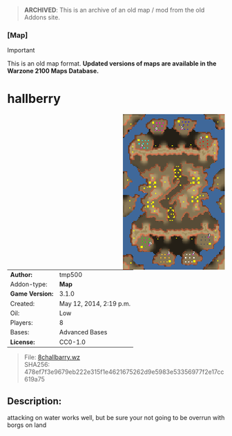 > **ARCHIVED**: This is an archive of an old map / mod from the old Addons site.

### [Map]

> [!IMPORTANT]
> This is an old map format. **Updated versions of maps are available in the Warzone 2100 Maps Database.**

# hallberry

<img src="./preview.jpg" align="right" />

| | |
| - | - |
| __Author:__ | tmp500 |
| Addon-type: | __Map__ |
| __Game Version:__ | 3.1.0 |
| Created: | May 12, 2014, 2:19 p.m. |
| Oil: | Low |
| Players: | 8 |
| Bases: | Advanced Bases |
| __License:__ | CC0-1.0 |

> File: [8challbarry.wz](https://github.com/Warzone2100/old-addons-site/raw/main/assets/22/8challbarry.wz)  
> SHA256: 478ef7f3e9679eb222e315f1e4621675262d9e5983e53356977f2e17cc619a75

## Description:

attacking on water works well, but be sure your not going to be overrun with borgs on land

